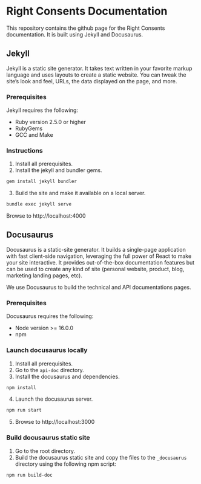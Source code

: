 # Right Consents Documentation

This repository contains the github page for the Right Consents documentation. It is built using Jekyll and Docusaurus.

## Jekyll

Jekyll is a static site generator. It takes text written in your favorite markup language and uses layouts to create a static website. You can tweak the site’s look and feel, URLs, the data displayed on the page, and more.

### Prerequisites

Jekyll requires the following:

- Ruby version 2.5.0 or higher
- RubyGems
- GCC and Make

### Instructions 

1. Install all prerequisites.
2. Install the jekyll and bundler gems.
```bash
gem install jekyll bundler
```

3. Build the site and make it available on a local server.
```bash
bundle exec jekyll serve
```

Browse to http://localhost:4000

## Docusaurus

Docusaurus is a static-site generator. It builds a single-page application with fast client-side navigation, leveraging the full power of React to make your site interactive. It provides out-of-the-box documentation features but can be used to create any kind of site (personal website, product, blog, marketing landing pages, etc).

We use Docusaurus to build the technical and API documentations pages.

### Prerequisites

Docusaurus requires the following:

- Node version >= 16.0.0
- npm

### Launch docusaurus locally

1. Install all prerequisites.
2. Go to the `api-doc` directory.
3. Install the docusaurus and dependencies.
```bash
npm install
``` 
4. Launch the docusaurus server.
```bash
npm run start
```
5. Browse to http://localhost:3000

### Build docusaurus static site

1. Go to the root directory.
2. Build the docusaurus static site and copy the files to the `_docusaurus` directory using the following npm script:
```bash
npm run build-doc
```
